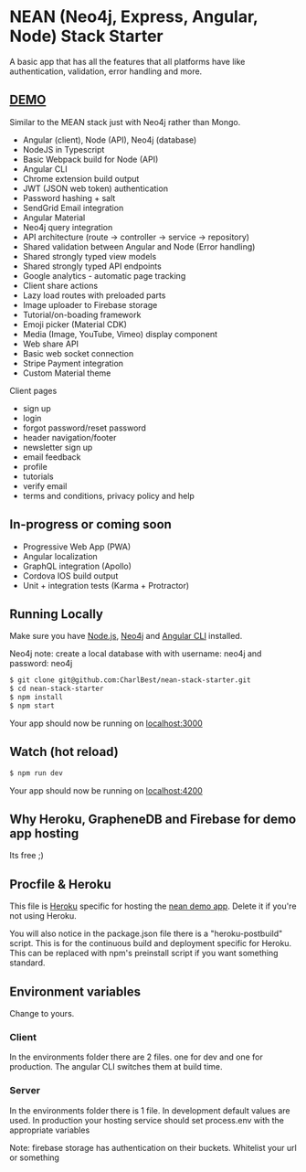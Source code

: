 # NEAN (Neo4j, Express, Angular, Node) Stack Starter

A basic app that has all the features that all platforms have like authentication, validation, error handling and more.

## [DEMO](https://nean.io/)

Similar to the MEAN stack just with Neo4j rather than Mongo.

* Angular (client), Node (API), Neo4j (database)
* NodeJS in Typescript
* Basic Webpack build for Node (API)
* Angular CLI
* Chrome extension build output
* JWT (JSON web token) authentication
* Password hashing + salt
* SendGrid Email integration
* Angular Material
* Neo4j query integration
* API architecture (route -> controller -> service -> repository)
* Shared validation between Angular and Node (Error handling)
* Shared strongly typed view models
* Shared strongly typed API endpoints
* Google analytics - automatic page tracking
* Client share actions
* Lazy load routes with preloaded parts 
* Image uploader to Firebase storage
* Tutorial/on-boading framework
* Emoji picker (Material CDK)
* Media (Image, YouTube, Vimeo) display component
* Web share API
* Basic web socket connection
* Stripe Payment integration
* Custom Material theme

Client pages

* sign up
* login
* forgot password/reset password
* header navigation/footer
* newsletter sign up
* email feedback
* profile
* tutorials
* verify email
* terms and conditions, privacy policy and help

## In-progress or coming soon
* Progressive Web App (PWA)
* Angular localization
* GraphQL integration (Apollo)
* Cordova IOS build output
* Unit + integration tests (Karma + Protractor)

## Running Locally

Make sure you have [Node.js](http://nodejs.org/), [Neo4j](https://neo4j.com/) and [Angular CLI](https://cli.angular.io/) installed.

Neo4j note: create a local database with with username: neo4j and password: neo4j 

```sh
$ git clone git@github.com:CharlBest/nean-stack-starter.git
$ cd nean-stack-starter
$ npm install
$ npm start
```

Your app should now be running on [localhost:3000](http://localhost:3000/)

## Watch (hot reload)
```sh
$ npm run dev
```

Your app should now be running on [localhost:4200](http://localhost:4200/)

## Why Heroku, GrapheneDB and Firebase for demo app hosting
Its free ;)

## Procfile & Heroku
This file is [Heroku](https://www.heroku.com/) specific for hosting the [nean demo app](https://www.nean.io/). Delete it if you're not using Heroku.

You will also notice in the package.json file there is a "heroku-postbuild" script. This is for the continuous build and deployment specific for Heroku. This can be replaced with npm's preinstall script if you want something standard.

## Environment variables
Change to yours.
### Client
In the environments folder there are 2 files. one for dev and one for production. The angular CLI switches them at build time.
### Server
In the environments folder there is 1 file. In development default values are used. In production your hosting service should set process.env with the appropriate variables

Note: firebase storage has authentication on their buckets. Whitelist your url or something